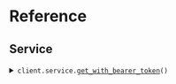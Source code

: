 # Reference
## Service
<details><summary><code>client.service.<a href="src/seed/service/client.py">get_with_bearer_token</a>()</code></summary>
<dl>
<dd>

#### 📝 Description

<dl>
<dd>

<dl>
<dd>

GET request with custom api key
</dd>
</dl>
</dd>
</dl>

#### 🔌 Usage

<dl>
<dd>

<dl>
<dd>

```python
from seed import SeedBearerTokenEnvironmentVariable

client = SeedBearerTokenEnvironmentVariable(
    api_key="YOUR_API_KEY",
    base_url="https://yourhost.com/path/to/api",
)
client.service.get_with_bearer_token()

```
</dd>
</dl>
</dd>
</dl>

#### ⚙️ Parameters

<dl>
<dd>

<dl>
<dd>

**request_options:** `typing.Optional[RequestOptions]` — Request-specific configuration.
    
</dd>
</dl>
</dd>
</dl>


</dd>
</dl>
</details>

